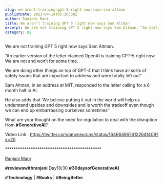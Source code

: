 ```yaml
---
slug: we-arent-training-gpt-5-right-now-says-sam-altman
publishDate: 2023-04-14T05:36:59Z
author: Ranjani Mani
title: We aren’t training GPT 5 right now says Sam Altman 
excerpt: We are not training GPT 5 right now says Sam Altman. “An earlier version of the letter claimed OpenAI is training GPT-5 right now. We are not and won’t for some time. We are doing other things on top of GPT-4 that I think have all sorts of safety issues that are important to  ... 
category: 82
---
```


We are not training GPT 5 right now says Sam Altman.

“An earlier version of the letter claimed OpenAI is training GPT-5 right now. We are not and won’t for some time.

We are doing other things on top of GPT-4 that I think have all sorts of safety issues that are important to address and were totally left out”

Sam Altman, in an address at MIT, responded to the letter calling for a 6 month halt in AI.

He also adds that ‘We believe putting it out in the world will help us understand upsides and downsides and is worth the tradeoff even though we can end up embarrassing ourselves sometimes”

What are your thought on the need for regulation to deal with the disruption from **#GenerativeAI**?

Video Link : <https://twitter.com/amyneurons/status/1646649674122641409?s=20>

\*\*\*\*\*\*\*\*\*\*\*\*\*\*\*\*\*\*\*\*\*\*\*\*\*\*\*\*\*\*\*\*\*\*\*\*\*\*\*\*\*\*\*\*\*

[Ranjani Mani](https://www.linkedin.com/feed/#)

**#reviewswithranjani** Day18/30 **#30daysofGenerativeAI**

**#Technology** | **#Books** | **#BeingBetter**